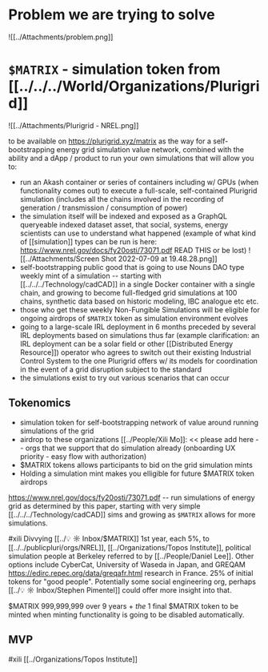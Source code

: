 # Problem we are trying to solve
![[../Attachments/problem.png]]

# `$MATRIX` - simulation token from [[../../../World/Organizations/Plurigrid]]
![[../Attachments/Plurigrid - NREL.png]]

to be available on https://plurigrid.xyz/matrix as the way for a self-bootstrapping energy grid simulation value network, combined with the ability and a dApp / product to run your own simulations that will allow you to:

- run an Akash container or series of containers including w/ GPUs (when functionality comes out) to execute a full-scale, self-contained Plurigrid simulation (includes all the chains involved in the recording of generation / transmission / consumption of power)
- the simulation itself will be indexed and exposed as a GraphQL queryeable indexed dataset asset, that social, systems, energy scientists can use to understand what happened (example of what kind of [[simulation]] types can be run is here: https://www.nrel.gov/docs/fy20osti/73071.pdf READ THIS or be lost)
![[../Attachments/Screen Shot 2022-07-09 at 19.48.28.png]]
- self-bootstrapping public good that is going to use Nouns DAO type weekly mint of a simulation -- starting with [[../../../Technology/cadCAD]] in a single Docker container with a single chain, and growing to become full-fledged grid simulations at 100 chains, synthetic data based on historic modeling, IBC analogue etc etc.
- those who get these weekly Non-Fungible Simulations will be eligible for ongoing airdrops of `$MATRIX` token as simulation environment evolves
- going to a large-scale IRL deployment in 6 months preceded by several IRL deployments based on simulations thus far (example clarification: an IRL deployment can be a solar field or other [[Distributed Energy Resource]]) operator who agrees to switch out their existing Industrial Control System to the one Plurigrid offers w/ its models for coordination in the event of a grid disruption subject to the standard 
- the simulations exist to try out various scenarios that can occur
## Tokenomics
- simulation token for self-bootstrapping network of value around running simulations of the grid
- airdrop to these organizations [[../People/Xili Mo]]: << please add here -- orgs that we support that do simulation already (onboarding UX priority - easy flow with authorization)
- $MATRIX tokens allows participants to bid on the grid simulation mints
- Holding a simulation mint makes you elligible for future $MATRIX token airdrops

https://www.nrel.gov/docs/fy20osti/73071.pdf -- run simulations of energy grid as determined by this paper, starting with very simple [[../../../Technology/cadCAD]] sims and growing as `$MATRIX` allows for more simulations.


#xili 
Divvying [[../💡 ☼ Inbox/$MATRIX]] 1st year, each 5%, to [[../../publicpluri/orgs/NREL]], [[../Organizations/Topos Institute]], political simulation people at Berkeley referred to by [[../People/Daniel Lee]]. Other options include CyberCat, University of Waseda in Japan, and GREQAM https://edirc.repec.org/data/greqafr.html research in France. 25% of initial tokens for "good people". Potentially some social engineering org, perhaps [[../💡 ☼ Inbox/Stephen Pimentel]] could offer more insight into that.

$MATRIX 999,999,999 over 9 years + _the_ 1 final $MATRIX token to be minted when minting functionality is going to be disabled automatically.




## MVP

#xili 
[[../Organizations/Topos Institute]]